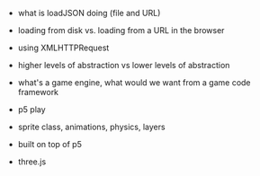 * what is loadJSON doing (file and URL) 
* loading from disk vs. loading from a URL in the browser
* using XMLHTTPRequest

* higher levels of abstraction vs lower levels of abstraction
* what's a game engine, what would we want from a game code framework
* p5 play
* sprite class, animations, physics, layers
* built on top of p5

* three.js
